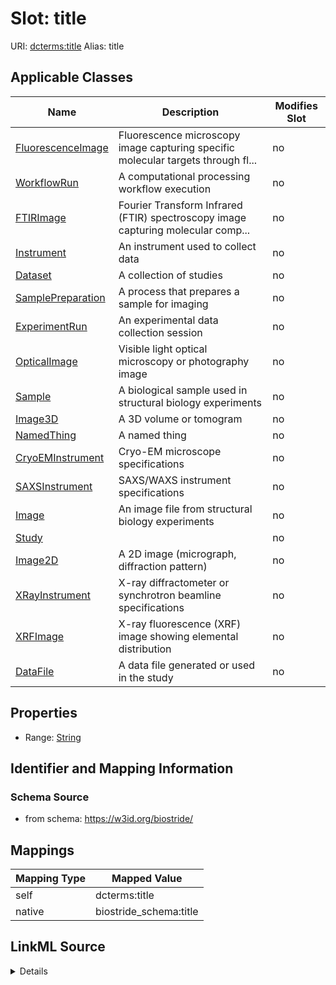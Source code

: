 

# Slot: title 



URI: [dcterms:title](http://purl.org/dc/terms/title)
Alias: title

<!-- no inheritance hierarchy -->





## Applicable Classes

| Name | Description | Modifies Slot |
| --- | --- | --- |
| [FluorescenceImage](FluorescenceImage.md) | Fluorescence microscopy image capturing specific molecular targets through fl... |  no  |
| [WorkflowRun](WorkflowRun.md) | A computational processing workflow execution |  no  |
| [FTIRImage](FTIRImage.md) | Fourier Transform Infrared (FTIR) spectroscopy image capturing molecular comp... |  no  |
| [Instrument](Instrument.md) | An instrument used to collect data |  no  |
| [Dataset](Dataset.md) | A collection of studies |  no  |
| [SamplePreparation](SamplePreparation.md) | A process that prepares a sample for imaging |  no  |
| [ExperimentRun](ExperimentRun.md) | An experimental data collection session |  no  |
| [OpticalImage](OpticalImage.md) | Visible light optical microscopy or photography image |  no  |
| [Sample](Sample.md) | A biological sample used in structural biology experiments |  no  |
| [Image3D](Image3D.md) | A 3D volume or tomogram |  no  |
| [NamedThing](NamedThing.md) | A named thing |  no  |
| [CryoEMInstrument](CryoEMInstrument.md) | Cryo-EM microscope specifications |  no  |
| [SAXSInstrument](SAXSInstrument.md) | SAXS/WAXS instrument specifications |  no  |
| [Image](Image.md) | An image file from structural biology experiments |  no  |
| [Study](Study.md) |  |  no  |
| [Image2D](Image2D.md) | A 2D image (micrograph, diffraction pattern) |  no  |
| [XRayInstrument](XRayInstrument.md) | X-ray diffractometer or synchrotron beamline specifications |  no  |
| [XRFImage](XRFImage.md) | X-ray fluorescence (XRF) image showing elemental distribution |  no  |
| [DataFile](DataFile.md) | A data file generated or used in the study |  no  |






## Properties

* Range: [String](String.md)




## Identifier and Mapping Information






### Schema Source


* from schema: https://w3id.org/biostride/




## Mappings

| Mapping Type | Mapped Value |
| ---  | ---  |
| self | dcterms:title |
| native | biostride_schema:title |




## LinkML Source

<details>
```yaml
name: title
from_schema: https://w3id.org/biostride/
rank: 1000
slot_uri: dcterms:title
alias: title
owner: NamedThing
domain_of:
- NamedThing
range: string

```
</details>